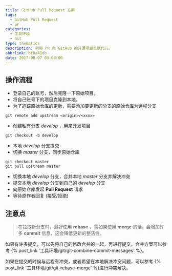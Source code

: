 ```yaml
---
title: GitHub Pull Request 方案
tags:
  - GitHub Pull Request
  - pr
categories:
  - 工具环境
  - Git
type: thematics
description: 利用 PR 向 GitHub 的开源项目贡献代码。
abbrlink: bf0a41db
date: 2017-08-07 03:08:00
---
```


## 操作流程 

- 登录自己的账号，然后克隆一下原始项目。
- 将自己账号下的项目克隆到本地。
- 为了追踪原始仓库的更新，需要添加要更新的分支的原始仓库为远程分支

```shell
git remote add upstream <origin>/<xxxx>
```

-   创建私有分支 _develop_ ，用来开发项目

```shell
git checkout -b develop
```

- 本地 _develop_ 分支提交
- 切换 _master_ 分支，同步原始仓库

```shell
git checkout master
git pull upstream master
```

-   切换本地 _develop_ 分支，合并本地 _master_ 分支并解决冲突
-   提交本地 _develop_ 分支到自己的 _develop_ 分支
-   向原始仓库发起 **Pull Request** 请求
-   等待原作者回复 (接受/拒绝)


## 注意点 

> 在拉取新分支时，最好使用 **rebase** ，需如果使用 **merge** 的话，会增加许多 **commit** 信息，这会降低更新的整洁性。

如果有许多提交，可以先将自己的修改合并的一起，再进行提交，合并方案可以参考 {% post_link '工具环境/git/git-combine-commit-messages' %}。

如果在提交的时候与远程有冲突，或者希望在本地解决冲突问题，可以参考 {% post_link '工具环境/git/git-rebase-merge' %}进行冲突解决。
